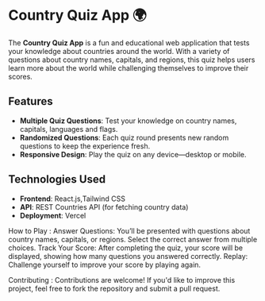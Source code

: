 # Country Quiz App 🌍

The **Country Quiz App** is a fun and educational web application that tests your knowledge about countries around the world. With a variety of questions about country names, capitals, and regions, this quiz helps users learn more about the world while challenging themselves to improve their scores.

## Features

- **Multiple Quiz Questions**: Test your knowledge on country names, capitals, languages and flags.
- **Randomized Questions**: Each quiz round presents new random questions to keep the experience fresh.
- **Responsive Design**: Play the quiz on any device—desktop or mobile.

## Technologies Used

- **Frontend**: React.js,Tailwind CSS
- **API**: REST Countries API (for fetching country data)
- **Deployment**: Vercel

How to Play :
Answer Questions: You’ll be presented with questions about country names, capitals, or regions. Select the correct answer from multiple choices.
Track Your Score: After completing the quiz, your score will be displayed, showing how many questions you answered correctly.
Replay: Challenge yourself to improve your score by playing again.

Contributing :
Contributions are welcome! If you'd like to improve this project, feel free to fork the repository and submit a pull request.
